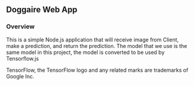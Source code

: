 ## Doggaire Web App

### Overview

This is a simple Node.js application that will receive image from Client, make a prediction, and return the prediction. The model that we use is the same model in this project, the model is converted to be used by Tensorflow.js


TensorFlow, the TensorFlow logo and any related marks are trademarks of Google Inc.